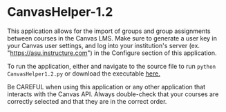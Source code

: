 # CanvasHelper-1.2

This application allows for the import of groups and group assignments between courses in the Canvas LMS. Make sure to generate a user key in your Canvas user settings, and log into your institution's server (ex. "https://asu.instructure.com") in the Configure section of this application.

To run the application, either and navigate to the source file to run `python CanvasHelper1.2.py` or download the executable [here.](http://https://drive.google.com/file/d/1Skt_mYbetIqPWdkoQaIjlEKyK8MenBru/view?usp=sharing "here.")

Be CAREFUL when using this application or any other application that interacts with the Canvas API. Always double-check that your courses are correctly selected and that they are in the correct order. 

